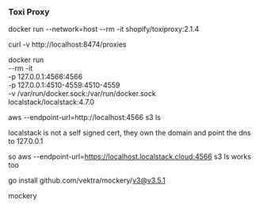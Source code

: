 ### Toxi Proxy
docker run --network=host --rm -it shopify/toxiproxy:2.1.4

curl -v http://localhost:8474/proxies

docker run \
  --rm -it \
  -p 127.0.0.1:4566:4566 \
  -p 127.0.0.1:4510-4559:4510-4559 \
  -v /var/run/docker.sock:/var/run/docker.sock \
  localstack/localstack:4.7.0


aws --endpoint-url=http://localhost:4566 s3 ls

localstack is not a self signed cert, they own the domain and point the dns to 127.0.0.1

so aws --endpoint-url=https://localhost.localstack.cloud:4566 s3 ls works too


go install github.com/vektra/mockery/v3@v3.5.1

mockery